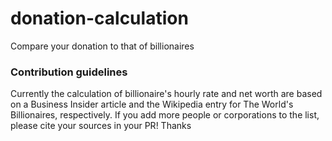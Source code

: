 # donation-calculation
Compare your donation to that of billionaires

### Contribution guidelines
Currently the calculation of billionaire's hourly rate and net worth are based on a Business Insider article and the Wikipedia entry for The World's Billionaires, respectively. If you add more people or corporations to the list, please cite your sources in your PR! Thanks 
